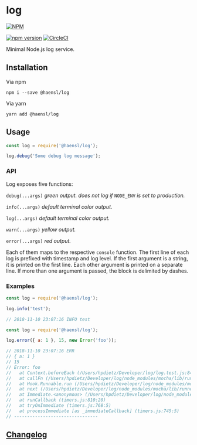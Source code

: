 # log
[![NPM](https://nodei.co/npm/@haensl%2Flog.png?downloads=true)](https://nodei.co/npm/@haensl%2Flog/)

[![npm version](https://badge.fury.io/js/@haensl%2Flog.svg)](http://badge.fury.io/js/@haensl%2Flog)
[![CircleCI](https://circleci.com/gh/haensl/log.svg?style=svg)](https://circleci.com/gh/haensl/log)

Minimal Node.js log service.

## Installation

Via npm

`npm i --save @haensl/log`

Via yarn

`yarn add @haensl/log`

## Usage

```javascript
const log = require('@haensl/log');

log.debug('Some debug log message');
```

### API

Log exposes five functions:

`debug(...args)` _green output. does not log if_ `NODE_ENV` _is set to production._

`info(...args)` _default terminal color output._

`log(...args)` _default terminal color output._

`warn(...args)` _yellow output._

`error(...args)` _red output._

Each of them maps to the respective `console` function.
The first line of each log is prefixed with timestamp and log level.
If the first argument is a string, it is printed on the first line.
Each other argument is printed on a separate line.
If more than one argument is passed, the block is delimited by dashes.

### Examples

```javascript
const log = require('@haensl/log');

log.info('test');

// 2018-11-10 23:07:16 INFO test
```

```javascript
const log = require('@haensl/log');

log.error({ a: 1 }, 15, new Error('foo'));

// 2018-11-10 23:07:16 ERR
// { a: 1 }
// 15
// Error: foo
//   at Context.beforeEach (/Users/hpdietz/Developer/log/log.test.js:84:39)
//   at callFn (/Users/hpdietz/Developer/log/node_modules/mocha/lib/runnable.js:372:21)
//   at Hook.Runnable.run (/Users/hpdietz/Developer/log/node_modules/mocha/lib/runnable.js:364:7)
//   at next (/Users/hpdietz/Developer/log/node_modules/mocha/lib/runner.js:317:10)
//   at Immediate.<anonymous> (/Users/hpdietz/Developer/log/node_modules/mocha/lib/runner.js:347:5)
//   at runCallback (timers.js:810:20)
//   at tryOnImmediate (timers.js:768:5)
//   at processImmediate [as _immediateCallback] (timers.js:745:5)
// --------------------------------
```

## [Changelog](CHANGELOG.md)
